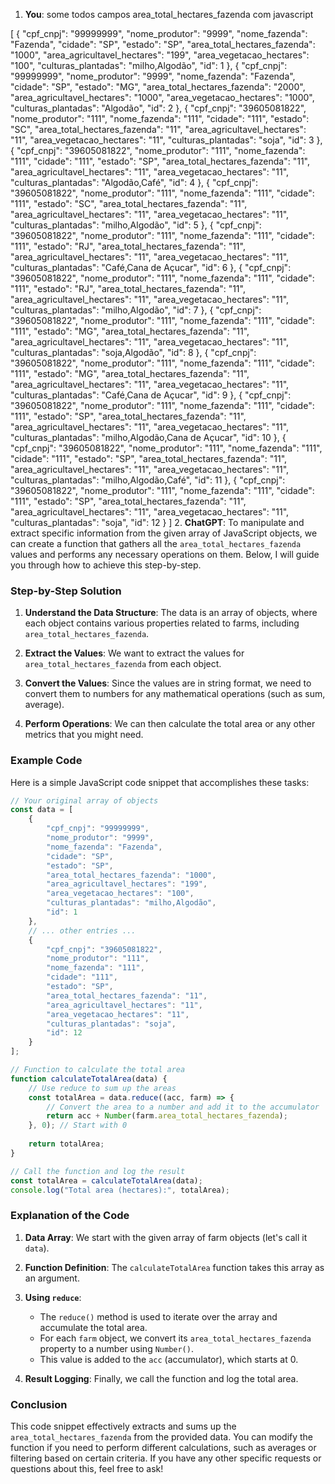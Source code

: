 1. **You**: some todos campos area_total_hectares_fazenda com javascript

[
    {
        "cpf_cnpj": "99999999",
        "nome_produtor": "9999",
        "nome_fazenda": "Fazenda",
        "cidade": "SP",
        "estado": "SP",
        "area_total_hectares_fazenda": "1000",
        "area_agricultavel_hectares": "199",
        "area_vegetacao_hectares": "100",
        "culturas_plantadas": "milho,Algodão",
        "id": 1
    },
    {
        "cpf_cnpj": "99999999",
        "nome_produtor": "9999",
        "nome_fazenda": "Fazenda",
        "cidade": "SP",
        "estado": "MG",
        "area_total_hectares_fazenda": "2000",
        "area_agricultavel_hectares": "1000",
        "area_vegetacao_hectares": "1000",
        "culturas_plantadas": "Algodão",
        "id": 2
    },
    {
        "cpf_cnpj": "39605081822",
        "nome_produtor": "111",
        "nome_fazenda": "111",
        "cidade": "111",
        "estado": "SC",
        "area_total_hectares_fazenda": "11",
        "area_agricultavel_hectares": "11",
        "area_vegetacao_hectares": "11",
        "culturas_plantadas": "soja",
        "id": 3
    },
    {
        "cpf_cnpj": "39605081822",
        "nome_produtor": "111",
        "nome_fazenda": "111",
        "cidade": "111",
        "estado": "SP",
        "area_total_hectares_fazenda": "11",
        "area_agricultavel_hectares": "11",
        "area_vegetacao_hectares": "11",
        "culturas_plantadas": "Algodão,Café",
        "id": 4
    },
    {
        "cpf_cnpj": "39605081822",
        "nome_produtor": "111",
        "nome_fazenda": "111",
        "cidade": "111",
        "estado": "SC",
        "area_total_hectares_fazenda": "11",
        "area_agricultavel_hectares": "11",
        "area_vegetacao_hectares": "11",
        "culturas_plantadas": "milho,Algodão",
        "id": 5
    },
    {
        "cpf_cnpj": "39605081822",
        "nome_produtor": "111",
        "nome_fazenda": "111",
        "cidade": "111",
        "estado": "RJ",
        "area_total_hectares_fazenda": "11",
        "area_agricultavel_hectares": "11",
        "area_vegetacao_hectares": "11",
        "culturas_plantadas": "Café,Cana de Açucar",
        "id": 6
    },
    {
        "cpf_cnpj": "39605081822",
        "nome_produtor": "111",
        "nome_fazenda": "111",
        "cidade": "111",
        "estado": "RJ",
        "area_total_hectares_fazenda": "11",
        "area_agricultavel_hectares": "11",
        "area_vegetacao_hectares": "11",
        "culturas_plantadas": "milho,Algodão",
        "id": 7
    },
    {
        "cpf_cnpj": "39605081822",
        "nome_produtor": "111",
        "nome_fazenda": "111",
        "cidade": "111",
        "estado": "MG",
        "area_total_hectares_fazenda": "11",
        "area_agricultavel_hectares": "11",
        "area_vegetacao_hectares": "11",
        "culturas_plantadas": "soja,Algodão",
        "id": 8
    },
    {
        "cpf_cnpj": "39605081822",
        "nome_produtor": "111",
        "nome_fazenda": "111",
        "cidade": "111",
        "estado": "MG",
        "area_total_hectares_fazenda": "11",
        "area_agricultavel_hectares": "11",
        "area_vegetacao_hectares": "11",
        "culturas_plantadas": "Café,Cana de Açucar",
        "id": 9
    },
    {
        "cpf_cnpj": "39605081822",
        "nome_produtor": "111",
        "nome_fazenda": "111",
        "cidade": "111",
        "estado": "SP",
        "area_total_hectares_fazenda": "11",
        "area_agricultavel_hectares": "11",
        "area_vegetacao_hectares": "11",
        "culturas_plantadas": "milho,Algodão,Cana de Açucar",
        "id": 10
    },
    {
        "cpf_cnpj": "39605081822",
        "nome_produtor": "111",
        "nome_fazenda": "111",
        "cidade": "111",
        "estado": "SP",
        "area_total_hectares_fazenda": "11",
        "area_agricultavel_hectares": "11",
        "area_vegetacao_hectares": "11",
        "culturas_plantadas": "milho,Algodão,Café",
        "id": 11
    },
    {
        "cpf_cnpj": "39605081822",
        "nome_produtor": "111",
        "nome_fazenda": "111",
        "cidade": "111",
        "estado": "SP",
        "area_total_hectares_fazenda": "11",
        "area_agricultavel_hectares": "11",
        "area_vegetacao_hectares": "11",
        "culturas_plantadas": "soja",
        "id": 12
    }
]
2. **ChatGPT**: To manipulate and extract specific information from the given array of JavaScript objects, we can create a function that gathers all the `area_total_hectares_fazenda` values and performs any necessary operations on them. Below, I will guide you through how to achieve this step-by-step.

### Step-by-Step Solution

1. **Understand the Data Structure**: The data is an array of objects, where each object contains various properties related to farms, including `area_total_hectares_fazenda`.

2. **Extract the Values**: We want to extract the values for `area_total_hectares_fazenda` from each object.

3. **Convert the Values**: Since the values are in string format, we need to convert them to numbers for any mathematical operations (such as sum, average).

4. **Perform Operations**: We can then calculate the total area or any other metrics that you might need.

### Example Code

Here is a simple JavaScript code snippet that accomplishes these tasks:

```javascript
// Your original array of objects
const data = [
    {
        "cpf_cnpj": "99999999",
        "nome_produtor": "9999",
        "nome_fazenda": "Fazenda",
        "cidade": "SP",
        "estado": "SP",
        "area_total_hectares_fazenda": "1000",
        "area_agricultavel_hectares": "199",
        "area_vegetacao_hectares": "100",
        "culturas_plantadas": "milho,Algodão",
        "id": 1
    },
    // ... other entries ...
    {
        "cpf_cnpj": "39605081822",
        "nome_produtor": "111",
        "nome_fazenda": "111",
        "cidade": "111",
        "estado": "SP",
        "area_total_hectares_fazenda": "11",
        "area_agricultavel_hectares": "11",
        "area_vegetacao_hectares": "11",
        "culturas_plantadas": "soja",
        "id": 12
    }
];

// Function to calculate the total area
function calculateTotalArea(data) {
    // Use reduce to sum up the areas
    const totalArea = data.reduce((acc, farm) => {
        // Convert the area to a number and add it to the accumulator
        return acc + Number(farm.area_total_hectares_fazenda);
    }, 0); // Start with 0
    
    return totalArea;
}

// Call the function and log the result
const totalArea = calculateTotalArea(data);
console.log("Total area (hectares):", totalArea);
```

### Explanation of the Code

1. **Data Array**: We start with the given array of farm objects (let's call it `data`).

2. **Function Definition**: The `calculateTotalArea` function takes this array as an argument.

3. **Using `reduce`**: 
   - The `reduce()` method is used to iterate over the array and accumulate the total area.
   - For each `farm` object, we convert its `area_total_hectares_fazenda` property to a number using `Number()`.
   - This value is added to the `acc` (accumulator), which starts at 0.

4. **Result Logging**: Finally, we call the function and log the total area.

### Conclusion

This code snippet effectively extracts and sums up the `area_total_hectares_fazenda` from the provided data. You can modify the function if you need to perform different calculations, such as averages or filtering based on certain criteria. If you have any other specific requests or questions about this, feel free to ask!